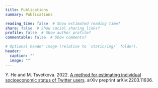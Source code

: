 ```yaml
---
title: Publications
summary: Publications

reading_time: false  # Show estimated reading time?
share: false  # Show social sharing links?
profile: false  # Show author profile?
commentable: false  # Show comments?

# Optional header image (relative to `static/img/` folder).
header:
  caption: ""
  image: ""
---
```


Y. He and M. Tsvetkova. 2022. [A method for estimating individual socioeconomic status of Twitter users](https://arxiv.org/abs/2203.11636). arXiv preprint arXiv:2203.11636.
